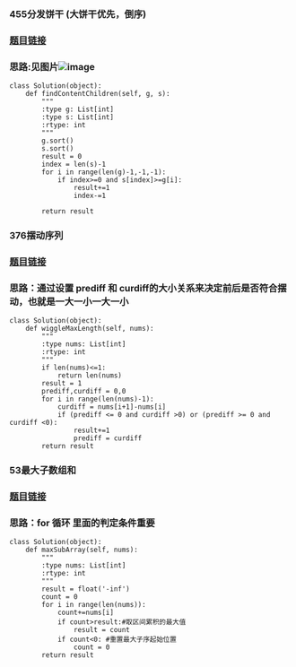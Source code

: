 ### 455分发饼干 (大饼干优先，倒序)
### [题目链接](https://leetcode.cn/problems/assign-cookies/submissions/)
### 思路:见图片![image]()

```
class Solution(object):
    def findContentChildren(self, g, s):
        """
        :type g: List[int]
        :type s: List[int]
        :rtype: int
        """
        g.sort()
        s.sort()
        result = 0
        index = len(s)-1
        for i in range(len(g)-1,-1,-1):
            if index>=0 and s[index]>=g[i]:
                result+=1
                index-=1
            
        return result
```

### 376摆动序列
### [题目链接](https://leetcode.cn/problems/wiggle-subsequence/submissions/)
### 思路：通过设置 prediff 和 curdiff的大小关系来决定前后是否符合摆动，也就是一大一小一大一小
```
class Solution(object):
    def wiggleMaxLength(self, nums):
        """
        :type nums: List[int]
        :rtype: int
        """
        if len(nums)<=1:
            return len(nums)
        result = 1
        prediff,curdiff = 0,0
        for i in range(len(nums)-1):
            curdiff = nums[i+1]-nums[i]
            if (prediff <= 0 and curdiff >0) or (prediff >= 0 and curdiff <0):
                result+=1
                prediff = curdiff
        return result
```

### 53最大子数组和
### [题目链接](https://leetcode.cn/problems/maximum-subarray/submissions/)
### 思路：for 循环 里面的判定条件重要
```
class Solution(object):
    def maxSubArray(self, nums):
        """
        :type nums: List[int]
        :rtype: int
        """
        result = float('-inf')
        count = 0
        for i in range(len(nums)):
            count+=nums[i]
            if count>result:#取区间累积的最大值
                result = count
            if count<0: #重置最大子序起始位置
                count = 0
        return result

```